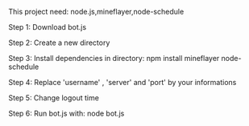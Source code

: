 This project need: node.js,mineflayer,node-schedule

Step 1:
Download bot.js

Step 2:
Create a new directory

Step 3:
Install dependencies in directory:
npm install mineflayer node-schedule

Step 4:
Replace 'username' , 'server' and 'port' by your informations

Step 5:
Change logout time

Step 6:
Run bot.js with:
node bot.js
